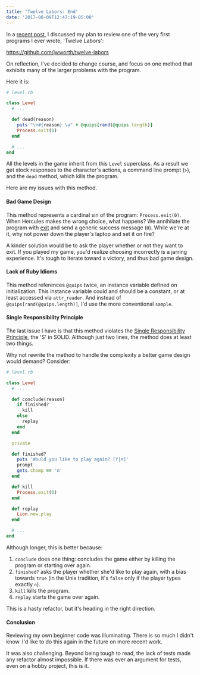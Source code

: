 ```yaml
---
title: 'Twelve Labors: End'
date: '2017-08-09T12:47:19-05:00'
---
```


In a [recent post](/twelve-labors-start), I discussed my plan to review one of
the very first programs I ever wrote, 'Twelve Labors':

https://github.com/jwworth/twelve-labors

On reflection, I've decided to change course, and focus on one method
that exhibits many of the larger problems with the program.

Here it is:

```ruby
# level.rb

class Level
  # ...

  def dead(reason)
    puts "\n#{reason} \a" + @quips[rand(@quips.length)]
    Process.exit(0)
  end

  # ...
end
```

All the levels in the game inherit from this `Level` superclass. As
a result we get stock responses to the character's actions, a command line
prompt (`>`), and the `dead` method, which kills the program. 

Here are my issues with this method.

#### Bad Game Design

This method represents a cardinal sin of the program: `Process.exit(0)`. When
Hercules makes the wrong choice, what happens? We annihilate the program with
[exit](https://ruby-doc.org/core-1.9.3/Process.html#method-c-exit) and send a
generic success message (`0`). While we're at it, why not
power down the player's laptop and set it on fire?

A kinder solution would be to ask the player whether or not they want to
exit. If you played my game, you'd realize choosing incorrectly is a 
jarring experience. It's tough to iterate toward a victory, and thus bad game design.

#### Lack of Ruby Idioms

This method references `@quips` twice, an instance variable defined on
initialization. This instance variable could and
should be a constant, or at least accessed via `attr_reader`. And instead of
`@quips[rand(@quips.length)]`, I'd use the more conventional `sample`.

#### Single Responsibility Principle

The last issue I have is that this method violates the [Single
Responsibility Principle](https://en.wikipedia.org/wiki/Single_responsibility_principle),
the 'S' in SOLID. Although just two lines, the method does at least two things.

Why not rewrite the method to handle the complexity a better game design
would demand? Consider:

```ruby
# level.rb

class Level
  # ...

  def conclude(reason)
    if finished?
      kill
    else
      replay
    end
  end

  private

  def finished?
    puts 'Would you like to play again? [Y|n]'
    prompt
    gets.chomp == 'n'
  end

  def kill
    Process.exit(0)
  end

  def replay
    Lion.new.play
  end

  # ...
end
```

Although longer, this is better because:

1. `conclude` does one thing: concludes the game either by killing the program or starting over again.
1. `finished?` asks the player whether she'd like to play again, with a bias towards `true` (in the Unix
tradition, it's `false` only if the player types exactly `n`).
1. `kill` kills the program.
1. `replay` starts the game over again.

This is a hasty refactor, but it's heading in the right direction.

#### Conclusion

Reviewing my own beginner code was illuminating. There is so much I didn't
know. I'd like to do this again in the future on more recent work.

It was also challenging. Beyond being tough to read, the lack of tests
made any refactor almost impossible. If there was ever an argument
for tests, even on a hobby project, this is it.